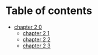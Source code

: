 # Table of contents

* [chapter 2 0](README.md)
  * [chapter 2 1](chapter-2-0/chapter-2-1.md)
  * [chapter 2 2](chapter-2-0/chapter-2-2.md)
  * [chapter 2 3](chapter-2-0/chapter-2-3.md)
